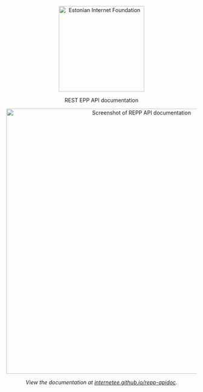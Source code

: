 <p align="center">
  <img src="https://user-images.githubusercontent.com/7734747/96883422-1298a200-1489-11eb-8598-bdb84486c11c.png" alt="Estonian Internet Foundation" width="226">
</p>

<p align="center">REST EPP API documentation</p>

<p align="center"><img src="static/showcase.png" width=700 alt="Screenshot of REPP API documentation" ></p>

<p align="center"><em>View the documentation at <a href="https://internetee.github.io/repp-apidoc">internetee.github.io/repp-apidoc</a>.</em></p>
